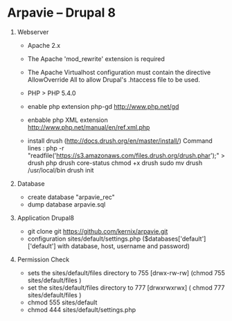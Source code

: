 # Arpavie – Drupal 8

1. Webserver
    - Apache 2.x 
    - The Apache 'mod_rewrite' extension is required
    - The Apache Virtualhost configuration must contain the directive AllowOverride All to allow Drupal's .htaccess file to be used.
    -  PHP > PHP 5.4.0

    - enable php extension php-gd  http://www.php.net/gd
    - enbable php XML extension http://www.php.net/manual/en/ref.xml.php

    - install drush (http://docs.drush.org/en/master/install/)
        Command lines :
            php -r "readfile('https://s3.amazonaws.com/files.drush.org/drush.phar');" > drush
            php drush core-status
            chmod +x drush
            sudo mv drush /usr/local/bin
            drush init


2. Database
    - create database "arpavie_rec"
    - dump database arpavie.sql

3. Application Drupal8
    - git clone  git https://github.com/kernix/arpavie.git
    - configuration sites/default/settings.php 
    ($databases['default']['default'] with database, host, username and password)
  
4. Permission Check    
    - sets the sites/default/files directory to 755 [drwx-rw-rw] (chmod 755 sites/default/files )
    - set the sites/default/files directory to 777 [drwxrwxrwx]  ( chmod 777 sites/default/files ) 
    - chmod 555 sites/default
    - chmod 444 sites/default/settings.php 

